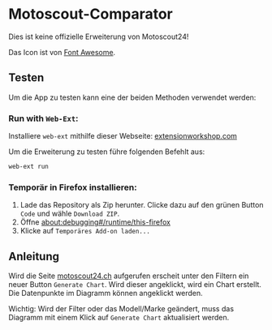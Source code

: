 # Motoscout-Comparator

Dies ist keine offizielle Erweiterung von Motoscout24!

Das Icon ist von [Font Awesome](https://fontawesome.com/).

## Testen

Um die App zu testen kann eine der beiden Methoden verwendet werden:

### Run with `Web-Ext`:

Installiere `web-ext` mithilfe dieser Webseite: [extensionworkshop.com](https://extensionworkshop.com/documentation/develop/getting-started-with-web-ext/)

Um die Erweiterung zu testen führe folgenden Befehlt aus:

```bash
web-ext run
```

### Temporär in Firefox installieren:

1. Lade das Repository als Zip herunter. Clicke dazu auf den grünen Button `Code` und wähle `Download ZIP`.
1. Öffne [about:debugging#/runtime/this-firefox](about:debugging#/runtime/this-firefox)
1. Klicke auf `Temporäres Add-on laden...`

## Anleitung

Wird die Seite [motoscout24.ch](https://www.motoscout24.ch) aufgerufen erscheit unter den Filtern ein neuer Button `Generate Chart`. Wird dieser angeklickt, wird ein Chart erstellt. Die Datenpunkte im Diagramm können angeklickt werden.

Wichtig: Wird der Filter oder das Modell/Marke geändert, muss das Diagramm mit einem Klick auf `Generate Chart` aktualisiert werden.
